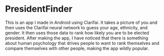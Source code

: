 # PresidentFinder
This is an app I made in Android using Clarifai. It takes a picture of you and then uses the Clarifai neural network to guess your age, ethnicity, and gender. It then uses those data to rank how likely you are to be elected president. After making the app, I have noticed that there is something about human psychology that drives people to want to rank themselves and compare themselves with other people, making the app wildly popular.
